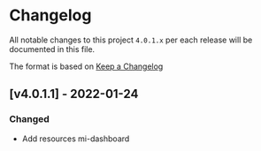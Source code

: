 # Changelog

All notable changes to this project `4.0.1.x` per each release will be documented in this file.

The format is based on [Keep a Changelog](https://keepachangelog.com/en/1.0.0/)

## [v4.0.1.1] - 2022-01-24
### Changed
- Add resources mi-dashboard
